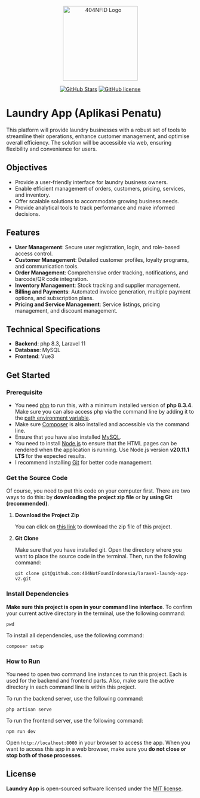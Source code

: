 <div align="center">
    <p>
        <a href="https://github.com/404NotFoundIndonesia/" target="_blank">
            <img src="https://avatars.githubusercontent.com/u/87377917?s=200&v=4" width="200" alt="404NFID Logo">
        </a>
    </p>

[![GitHub Stars](https://img.shields.io/github/stars/404NotFoundIndonesia/laravel-laundy-app-v2.svg)](https://github.com/404NotFoundIndonesia/laravel-laundy-app-v2/stargazers)
[![GitHub license](https://img.shields.io/github/license/404NotFoundIndonesia/laravel-laundy-app-v2)](https://github.com/404NotFoundIndonesia/laravel-laundy-app-v2/blob/main/LICENSE)

</div>

# Laundry App (Aplikasi Penatu)

This platform will provide laundry businesses with a robust set of tools to streamline their operations, enhance customer management, and optimise overall efficiency. The solution will be accessible via web, ensuring flexibility and convenience for users.

## Objectives

- Provide a user-friendly interface for laundry business owners.
- Enable efficient management of orders, customers, pricing, services, and inventory.
- Offer scalable solutions to accommodate growing business needs.
- Provide analytical tools to track performance and make informed decisions.

## Features

- __User Management__: Secure user registration, login, and role-based access control.
- __Customer Management__: Detailed customer profiles, loyalty programs, and communication tools.
- __Order Management__: Comprehensive order tracking, notifications, and barcode/QR code integration.
- __Inventory Management__: Stock tracking and supplier management.
- __Billing and Payments__: Automated invoice generation, multiple payment options, and subscription plans.
- __Pricing and Service Management__: Service listings, pricing management, and discount management.

## Technical Specifications

- __Backend__: php 8.3, Laravel 11
- __Database__: MySQL
- __Frontend__: Vue3

## Get Started

### Prerequisite

- You need [php](https://www.php.net/downloads) to run this, with a minimum installed version of **php 8.3.4**. Make sure you can also access php via the command line by adding it to the [path environment variable](https://rgrahardi.medium.com/pengaturan-path-php-dan-composer-di-environment-variables-windows-10-e1e22a637618).
- Make sure [Composer](https://getcomposer.org/doc/00-intro.md#installation-linux-unix-macos) is also installed and accessible via the command line.
- Ensure that you have also installed [MySQL](https://dev.mysql.com/downloads/mysql/).
- You need to install [Node.js](https://nodejs.org/en/download/current) to ensure that the HTML pages can be rendered when the application is running. Use Node.js version **v20.11.1 LTS** for the expected results.
- I recommend installing [Git](https://git-scm.com/downloads) for better code management.

### Get the Source Code
Of course, you need to put this code on your computer first. There are two ways to do this: by __downloading the project zip file__ or __by using Git (recommended)__.

1. **Download the Project Zip**

   You can click on [this link](https://github.com/404NotFoundIndonesia/laravel-laundy-app-v2/archive/refs/heads/main.zip) to download the zip file of this project.

2. **Git Clone**

   Make sure that you have installed git. Open the directory where you want to place the source code in the terminal. Then, run the following command:
    ```shell
    git clone git@github.com:404NotFoundIndonesia/laravel-laundy-app-v2.git
    ```

### Install Dependencies

__Make sure this project is open in your command line interface__. To confirm your current active directory in the terminal, use the following command:
```shell
pwd
```

To install all dependencies, use the following command:
```shell
composer setup
```

### How to Run
You need to open two command line instances to run this project. Each is used for the backend and frontend parts. Also, make sure the active directory in each command line is within this project.

To run the backend server, use the following command:
```shell
php artisan serve
```

To run the frontend server, use the following command:
```shell
npm run dev
```

Open `http://localhost:8000` in your browser to access the app. When you want to access this app in a web browser, make sure you **do not close or stop both of those processes**.

## License

__Laundry App__ is open-sourced software licensed under the [MIT license](https://github.com/404NotFoundIndonesia/laravel-laundy-app-v2?tab=MIT-1-ov-file).

